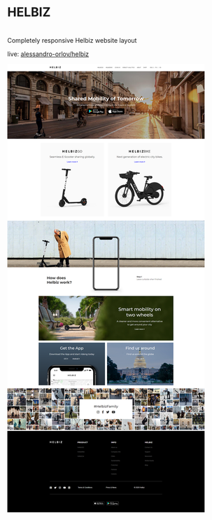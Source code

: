 # HELBIZ <h1>

Completely responsive Helbiz website layout

live: [alessandro-orlov/helbiz](https://alessandro-orlov.github.io/html-css-helbiz/)

![helbiz preview](https://github.com/alessandro-orlov/projects-preview-images/blob/main/Helbiz-git-preview-by-Alexander-Orlov.png)
